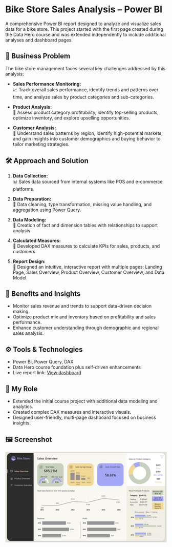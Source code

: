 # Bike Store Sales Analysis – Power BI

A comprehensive Power BI report designed to analyze and visualize sales data for a bike store. This project started with the first page created during the Data Hero course and was extended independently to include additional analyses and dashboard pages.

## 🎯 Business Problem

The bike store management faces several key challenges addressed by this analysis:

- **Sales Performance Monitoring:**  
  📈 Track overall sales performance, identify trends and patterns over time, and analyze sales by product categories and sub-categories.

- **Product Analysis:**  
  🛒 Assess product category profitability, identify top-selling products, optimize inventory, and explore upselling opportunities.

- **Customer Analysis:**  
  👥 Understand sales patterns by region, identify high-potential markets, and gain insights into customer demographics and buying behavior to tailor marketing strategies.

## 🛠️ Approach and Solution

1. **Data Collection:**  
   📊 Sales data sourced from internal systems like POS and e-commerce platforms.

2. **Data Preparation:**  
   🧹 Data cleaning, type transformation, missing value handling, and aggregation using Power Query.

3. **Data Modeling:**  
   🧩 Creation of fact and dimension tables with relationships to support analysis.

4. **Calculated Measures:**  
   📐 Developed DAX measures to calculate KPIs for sales, products, and customers.

5. **Report Design:**  
   🎨 Designed an intuitive, interactive report with multiple pages: Landing Page, Sales Overview, Product Overview, Customer Overview, and Data Model.

## 🚀 Benefits and Insights

- Monitor sales revenue and trends to support data-driven decision making.  
- Optimize product mix and inventory based on profitability and sales performance.  
- Enhance customer understanding through demographic and regional sales analysis.

## ⚙️ Tools & Technologies

- Power BI, Power Query, DAX  
- Data Hero course foundation plus self-driven enhancements  
- Live report link: [View dashboard](https://app.powerbi.com/links/GDgaCe2SgY)

## 🧩 My Role

- Extended the initial course project with additional data modeling and analytics.  
- Created complex DAX measures and interactive visuals.  
- Designed user-friendly, multi-page dashboard focused on business insights.

## 🖼️ Screenshot

![Bike Store Dashboard Overview](./OverviewBS.png)
